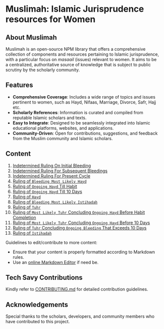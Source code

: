 # Muslimah: Islamic Jurisprudence resources for Women

## About Muslimah

Muslimah is an open-source NPM library that offers a comprehensive collection of components and resources pertaining to Islamic jurisprudence, with a particular focus on *masaail* (issues) relevant to women. It aims to be a centralized, authoritative source of knowledge that is subject to public scrutiny by the scholarly community.

## Features

- **Comprehensive Coverage**: Includes a wide range of topics and issues pertinent to women, such as Hayd, Nifaas, Marriage, Divorce, Safr, Hajj etc.
- **Scholarly References**: Information is curated and compiled from reputable Islamic scholars and texts.
- **Easy to Integrate**: Designed to be seamlessly integrated into Islamic educational platforms, websites, and applications.
- **Community-Driven**: Open for contributions, suggestions, and feedback from the Muslim community and Islamic scholars.

## Content

1. [Indetermined Ruling On Initial Bleeding](contents/hanafi/en/1_indetermined_ruling_on_initial_bleeding.md)
2. [Indetermined Ruling For Subsequent Bleedings](contents/hanafi/en/2_indetermined_ruling_for_subsequent_bleedings.md)
3. [Indetermined Ruling For Present Cycle](contents/hanafi/en/3_indetermined_ruling_for_present_cycle.md)
4. [Ruling of `Bleeding Most Likely Hayd`](contents/hanafi/en/4_ruling_bleeding_most_likely_hayd.md)
5. [Ruling of `Ongoing Hayd` Till Habit](contents/hanafi/en/5_ruling_of_ongoing_hayd_till_habit.md)
6. [Ruling of `Ongoing Hayd` Till 10 Days](contents/hanafi/en/6_ruling_of_ongoing_hayd_till_10_days.md)
7. [Ruling of `Hayd`](contents/hanafi/en/7_ruling_of_hayd.md)
8. [Ruling of `Bleeding Most Likely Istihadah`](contents/hanafi/en/8_ruling_bleeding_most_likely_istihaadah.md)
9. [Ruling of `Tuhr`](contents/hanafi/en/9_ruling_of_tuhr.md)
10. [Ruling of `Most Likely Tuhr` Concluding `Ongoing Hayd` Before Habit Completion](contents/hanafi/en/10_ruling_most_likely_tuhr_concluding_ongoing_hayd_before_habit_completion.md)
11. [Ruling of `Most Likely Tuhr` Concluding `Ongoing Hayd` Before 10 Days](contents/hanafi/en/11_ruling_most_likely_tuhr_concluding_ongoing_hayd_before_10_days.md)
12. [Ruling of `Tuhr` Concluding `Ongoing Bleeding` That Exceeds 10 Days](contents/hanafi/en/12_ruling_tuhr_concluding_ongoing_bleeding_exceeding_10_days.md)
13. [Ruling of `Istihadah`](contents/hanafi/en/13_ruling_istihaadah.md)

Guidelines to edit/contribute to more content:

- Ensure that your content is properly formatted according to Markdown rules.
- Use an [online Markdown Editor](https://stackedit.io/app#) if need be.

## Tech Savy Contributions

Kindly refer to [CONTRIBUTING.md](CONTRIBUTING.md) for detailed contribution guidelines.

## Acknowledgements

Special thanks to the scholars, developers, and community members who have contributed to this project.

